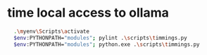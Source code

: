 # time local access to ollama
``` bash
  .\myenv\Scripts\activate
  $env:PYTHONPATH="modules"; pylint .\scripts\timmings.py
  $env:PYTHONPATH="modules"; python.exe .\scripts\timmings.py
```
